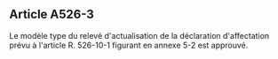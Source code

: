 Article A526-3
----
Le modèle type du relevé d'actualisation de la déclaration d'affectation prévu à
l'article R. 526-10-1 figurant en annexe 5-2 est approuvé.
